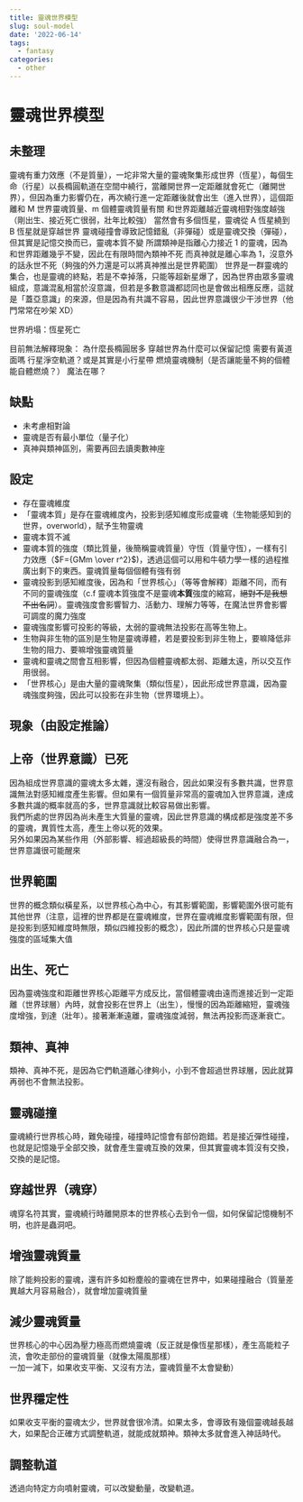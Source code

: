 ```yaml
---
title: 靈魂世界模型
slug: soul-model
date: '2022-06-14'
tags:
  - fantasy
categories:
  - other
---
```


# 靈魂世界模型

## 未整理

靈魂有重力效應（不是質量），一坨非常大量的靈魂聚集形成世界（恆星），每個生命（行星）以長橢圓軌道在空間中繞行，當離開世界一定距離就會死亡（離開世界），但因為重力影響仍在，再次繞行進一定距離後就會出生（進入世界），這個距離和 M 世界靈魂質量、m 個體靈魂質量有關
和世界距離越近靈魂相對強度越強（剛出生、接近死亡很弱，壯年比較強）
當然會有多個恆星，靈魂從 A 恆星繞到 B 恆星就是穿越世界
靈魂碰撞會導致記憶錯亂（非彈碰）或是靈魂交換（彈碰），但其實是記憶交換而已，靈魂本質不變
所謂類神是指離心力接近 1 的靈魂，因為和世界距離幾乎不變，因此在有限時間內類神不死
而真神就是離心率為 1，沒意外的話永世不死（夠強的外力還是可以將真神推出是世界範圍）
世界是一群靈魂的集合，也是靈魂的終點，若是不幸掉落，只能等超新星爆了，因為世界由眾多靈魂組成，意識混亂相當於沒意識，但若是多數意識都認同也是會做出相應反應，這就是「蓋亞意識」的來源，但是因為有共識不容易，因此世界意識很少干涉世界（他門常常在吵架 XD）

世界坍塌：恆星死亡

目前無法解釋現象：
為什麼長橢圓居多
穿越世界為什麼可以保留記憶
需要有黃道面嗎
行星淨空軌道？或是其實是小行星帶
燃燒靈魂機制（是否讓能量不夠的個體能自體燃燒？）
魔法在哪？

## 缺點

-   未考慮相對論
-   靈魂是否有最小單位（量子化）
-   真神與類神區別，需要再回去讀奧數神座

## 設定

-   存在靈魂維度
-   「靈魂本質」是存在靈魂維度內，投影到感知維度形成靈魂（生物能感知到的世界，overworld），賦予生物靈魂
-   靈魂本質不滅
-   靈魂本質的強度（類比質量，後簡稱靈魂質量）守恆（質量守恆），一樣有引力效應（$F={GMm \over r^2}$)，透過這個可以用和牛頓力學一樣的過程推廣出剩下的東西。靈魂質量每個個體有強有弱
-   靈魂投影到感知維度後，因為和「世界核心」（等等會解釋）距離不同，而有不同的靈魂強度（c.f 靈魂本質強度不是靈魂**本質**強度的縮寫，~~絕對不是我想不出名詞~~）。靈魂強度會影響智力、活動力、理解力等等，在魔法世界會影響可調度的魔力強度
-   靈魂強度影響可投影的等級，太弱的靈魂無法投影在高等生物上。
-   生物與非生物的區別是生物是靈魂導體，若是要投影到非生物上，要嘛降低非生物的阻力、要嘛增強靈魂質量
-   靈魂和靈魂之間會互相影響，但因為個體靈魂都太弱、距離太遠，所以交互作用很弱。
-   「世界核心」是由大量的靈魂聚集（類似恆星），因此形成世界意識，因為靈魂強度夠強，因此可以投影在非生物（世界環境上）。

## 現象（由設定推論）

## 上帝（世界意識）已死

因為組成世界意識的靈魂太多太雜，還沒有融合，因此如果沒有多數共識，世界意識無法對感知維度產生影響。但如果有一個質量非常高的靈魂加入世界意識，達成多數共識的概率就高的多，世界意識就比較容易做出影響。  
我們所處的世界因為尚未產生大質量的靈魂，因此世界意識的構成都是強度差不多的靈魂，異質性太高，產生上帝以死的效果。  
另外如果因為某些作用（外部影響、經過超級長的時間）使得世界意識融合為一，世界意識很可能醒來

## 世界範圍

世界的概念類似橫星系，以世界核心為中心，有其影響範圍，影響範圍外很可能有其他世界（注意，這裡的世界都是在靈魂維度，世界在靈魂維度影響範圍有限，但是投影到感知維度時無限，類似四維投影的概念），因此所謂的世界核心只是靈魂強度的區域集大值

## 出生、死亡

因為靈魂強度和距離世界核心距離平方成反比，當個體靈魂由遠而進接近到一定距離（世界球層）內時，就會投影在世界上（出生），慢慢的因為距離縮短，靈魂強度增強，到達（壯年）。接著漸漸遠離，靈魂強度減弱，無法再投影而逐漸衰亡。

## 類神、真神

類神、真神不死，是因為它們軌道離心律夠小，小到不會超過世界球層，因此就算再弱也不會無法投影。

## 靈魂碰撞

靈魂繞行世界核心時，難免碰撞，碰撞時記憶會有部份跑錯。若是接近彈性碰撞，也就是記憶幾乎全部交換，就會產生靈魂互換的效果，但其實靈魂本質沒有交換，交換的是記憶。

## 穿越世界（魂穿）

魂穿名符其實，靈魂繞行時離開原本的世界核心去到令一個，如何保留記憶機制不明，也許是蟲洞吧。

## 增強靈魂質量

除了能夠投影的靈魂，還有許多如粉塵般的靈魂在世界中，如果碰撞融合（質量差異越大月容易融合），就會增加靈魂質量

## 減少靈魂質量

世界核心的中心因為壓力極高而燃燒靈魂（反正就是像恆星那樣），產生高能粒子流，會吹走部份的靈魂質量（就像太陽風那樣）  
一加一減下，如果收支平衡、又沒有方法，靈魂質量不太會變動）

## 世界穩定性

如果收支平衡的靈魂太少，世界就會很冷清。如果太多，會導致有幾個靈魂越長越大，如果配合正確方式調整軌道，就能成就類神。類神太多就會進入神話時代。

## 調整軌道

透過向特定方向噴射靈魂，可以改變動量，改變軌道。

##

##
